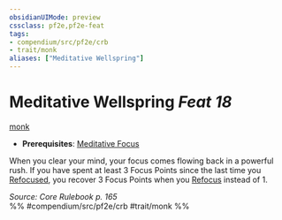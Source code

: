 ```yaml
---
obsidianUIMode: preview
cssclass: pf2e,pf2e-feat
tags:
- compendium/src/pf2e/crb
- trait/monk
aliases: ["Meditative Wellspring"]
---
```

# Meditative Wellspring  *Feat 18*  
[monk](Reference/Rules/Traits/monk.md "Monk Class Trait")  

- **Prerequisites**: [Meditative Focus](meditative-focus.md)

When you clear your mind, your focus comes flowing back in a powerful rush. If you have spent at least 3 Focus Points since the last time you [Refocused](refocus.md), you recover 3 Focus Points when you [Refocus](refocus.md) instead of 1.

*Source: Core Rulebook p. 165*  
%% #compendium/src/pf2e/crb #trait/monk %%